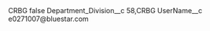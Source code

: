 <?xml version="1.0" encoding="UTF-8"?>
<CustomMetadata xmlns="http://soap.sforce.com/2006/04/metadata" xmlns:xsi="http://www.w3.org/2001/XMLSchema-instance" xmlns:xsd="http://www.w3.org/2001/XMLSchema">
    <label>CRBG</label>
    <protected>false</protected>
    <values>
        <field>Department_Division__c</field>
        <value xsi:type="xsd:string">58,CRBG</value>
    </values>
    <values>
        <field>UserName__c</field>
        <value xsi:type="xsd:string">e0271007@bluestar.com</value>
    </values>
</CustomMetadata>
